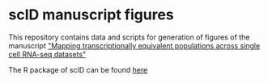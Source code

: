 # scID manuscript figures

This repository contains data and scripts for generation of figures of the manuscript ["Mapping transcriptionally equivalent populations across single cell RNA-seq datasets"](https://www.biorxiv.org/content/10.1101/470203v2)

The R package of scID can be found [here](https://batadalab.github.io/scID/)
